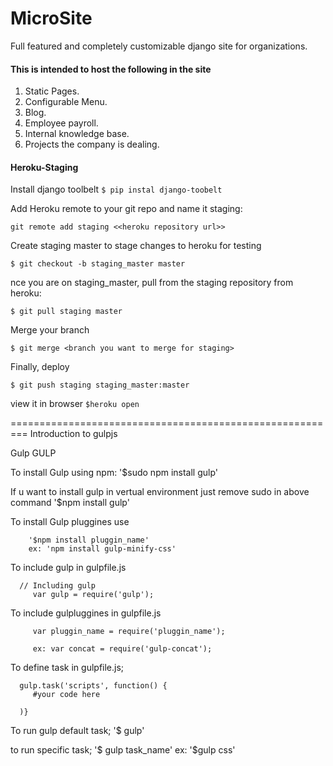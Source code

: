 MicroSite
=========

Full featured and completely customizable django site for organizations.

#### This is intended to host the following in the site
1. Static Pages.
2. Configurable Menu.
3. Blog.
4. Employee payroll.
5. Internal knowledge base.
6. Projects the company is dealing.


#### Heroku-Staging

Install django toolbelt
`$ pip instal django-toobelt`

Add Heroku remote to your git repo and name it staging:

`git remote add staging <<heroku repository url>>`

Create staging master to stage changes to heroku for testing

`$ git checkout -b staging_master master`

nce you are on staging_master, pull from the staging repository from heroku:

`$ git pull staging master`

Merge your branch

`$ git merge <branch you want to merge for staging>`

Finally, deploy

`$ git push staging staging_master:master`

view it in browser
`$heroku open`

=========================================================
Introduction to gulpjs

Gulp GULP
  
   To install Gulp using npm:
   		'$sudo npm install gulp'

   If u want to install gulp in vertual environment just remove sudo in above command
         '$npm install gulp'
   
   To install Gulp pluggines use
   		
   		'$npm install pluggin_name'
   		ex: 'npm install gulp-minify-css'

   To include gulp in gulpfile.js

      // Including gulp
         var gulp = require('gulp'); 

   To include gulpluggines in gulpfile.js

         var pluggin_name = require('pluggin_name');

         ex: var concat = require('gulp-concat');

   To define task in gulpfile.js;

      gulp.task('scripts', function() {
         #your code here

      )}

   To run gulp default task;
      '$ gulp'

   to run specific task;
      '$ gulp task_name'
      ex: '$gulp css'

